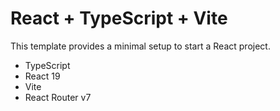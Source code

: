 # React + TypeScript + Vite

This template provides a minimal setup to start a React project.

- TypeScript
- React 19
- Vite
- React Router v7
